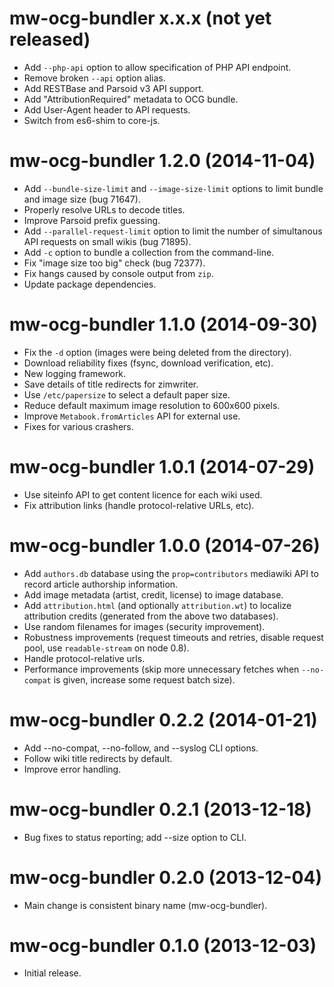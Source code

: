 # mw-ocg-bundler x.x.x (not yet released)
* Add `--php-api` option to allow specification of PHP API endpoint.
* Remove broken `--api` option alias.
* Add RESTBase and Parsoid v3 API support.
* Add "AttributionRequired" metadata to OCG bundle.
* Add User-Agent header to API requests.
* Switch from es6-shim to core-js.

# mw-ocg-bundler 1.2.0 (2014-11-04)
* Add `--bundle-size-limit` and `--image-size-limit` options to limit
  bundle and image size (bug 71647).
* Properly resolve URLs to decode titles.
* Improve Parsoid prefix guessing.
* Add `--parallel-request-limit` option to limit the number of
  simultanous API requests on small wikis (bug 71895).
* Add `-c` option to bundle a collection from the command-line.
* Fix "image size too big" check (bug 72377).
* Fix hangs caused by console output from `zip`.
* Update package dependencies.

# mw-ocg-bundler 1.1.0 (2014-09-30)
* Fix the `-d` option (images were being deleted from the directory).
* Download reliability fixes (fsync, download verification, etc).
* New logging framework.
* Save details of title redirects for zimwriter.
* Use `/etc/papersize` to select a default paper size.
* Reduce default maximum image resolution to 600x600 pixels.
* Improve `Metabook.fromArticles` API for external use.
* Fixes for various crashers.

# mw-ocg-bundler 1.0.1 (2014-07-29)
* Use siteinfo API to get content licence for each wiki used.
* Fix attribution links (handle protocol-relative URLs, etc).

# mw-ocg-bundler 1.0.0 (2014-07-26)
* Add `authors.db` database using the `prop=contributors` mediawiki
  API to record article authorship information.
* Add image metadata (artist, credit, license) to image database.
* Add `attribution.html` (and optionally `attribution.wt`) to localize
  attribution credits (generated from the above two databases).
* Use random filenames for images (security improvement).
* Robustness improvements (request timeouts and retries, disable
  request pool, use `readable-stream` on node 0.8).
* Handle protocol-relative urls.
* Performance improvements (skip more unnecessary fetches when
  `--no-compat` is given, increase some request batch size).

# mw-ocg-bundler 0.2.2 (2014-01-21)
* Add --no-compat, --no-follow, and --syslog CLI options.
* Follow wiki title redirects by default.
* Improve error handling.

# mw-ocg-bundler 0.2.1 (2013-12-18)
* Bug fixes to status reporting; add --size option to CLI.

# mw-ocg-bundler 0.2.0 (2013-12-04)
* Main change is consistent binary name (mw-ocg-bundler).

# mw-ocg-bundler 0.1.0 (2013-12-03)
* Initial release.

